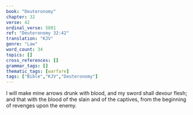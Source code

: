 ```yaml
---
book: "Deuteronomy"
chapter: 32
verse: 42
ordinal_verse: 5801
ref: "Deuteronomy 32:42"
translation: "KJV"
genre: "Law"
word_count: 34
topics: []
cross_references: []
grammar_tags: []
thematic_tags: [warfare]
tags: ["Bible","KJV","Deuteronomy"]
---
```

I will make mine arrows drunk with blood, and my sword shall devour flesh; and that with the blood of the slain and of the captives, from the beginning of revenges upon the enemy.
